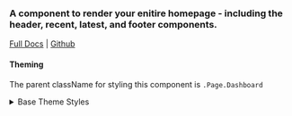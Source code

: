 ### A component to render your enitire homepage - including the header, recent, latest, and footer components.

[Full Docs](https://react.preview.pinpoint.com/?path=/docs/components-page-dashboard) | [Github](https://github.com/pinpt/react/tree/master/src/components/Page/Dashboard)

#### Theming

The parent className for styling this component is `.Page.Dashboard`

<details>
	<summary>Base Theme Styles</summary>

```css
.Page.Dashboard {
	@apply flex flex-col h-screen;
}
```

</details>
